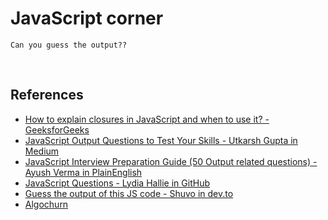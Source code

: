 # JavaScript corner

```
Can you guess the output??
```

<br>

## References

- [How to explain closures in JavaScript and when to use it? - GeeksforGeeks]()
- [JavaScript Output Questions to Test Your Skills - Utkarsh Gupta in Medium](https://medium.com/@utkarsh.gupta0311/javascript-output-questions-to-test-your-skills-7fcc06ecd117)
- [JavaScript Interview Preparation Guide (50 Output related questions) - Ayush Verma in PlainEnglish](https://plainenglish.io/blog/50-javascript-output-questions)
- [JavaScript Questions - Lydia Hallie in GitHub](https://github.com/lydiahallie/javascript-questions)
- [Guess the output of this JS code - Shuvo in dev.to](https://dev.to/0shuvo0/guess-the-output-of-this-js-code-117)
- [Algochurn](https://www.algochurn.com/frontend/guess-the-output-i)
